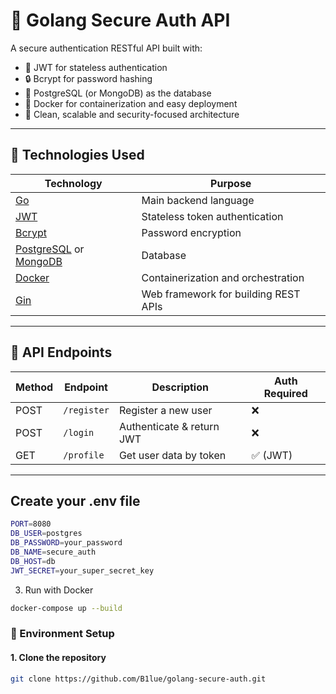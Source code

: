 # 🔐 Golang Secure Auth API

A secure authentication RESTful API built with:

- 🔑 JWT for stateless authentication
- 🔒 Bcrypt for password hashing
- 🐘 PostgreSQL (or MongoDB) as the database
- 🐳 Docker for containerization and easy deployment
- 🧼 Clean, scalable and security-focused architecture

---

## 🚀 Technologies Used

| Technology     | Purpose                                |
|----------------|-----------------------------------------|
| [Go](https://golang.org) | Main backend language              |
| [JWT](https://jwt.io)   | Stateless token authentication     |
| [Bcrypt](https://pkg.go.dev/golang.org/x/crypto/bcrypt) | Password encryption |
| [PostgreSQL](https://www.postgresql.org/) or [MongoDB](https://www.mongodb.com/) | Database |
| [Docker](https://www.docker.com/) | Containerization and orchestration |
| [Gin](https://github.com/gin-gonic/gin) | Web framework for building REST APIs |

---

## 🧪 API Endpoints

| Method | Endpoint     | Description                  | Auth Required |
|--------|--------------|------------------------------|----------------|
| POST   | `/register`  | Register a new user          | ❌              |
| POST   | `/login`     | Authenticate & return JWT    | ❌              |
| GET    | `/profile`   | Get user data by token       | ✅ (JWT)        |

---

## Create your .env file
```bash
PORT=8080
DB_USER=postgres
DB_PASSWORD=your_password
DB_NAME=secure_auth
DB_HOST=db
JWT_SECRET=your_super_secret_key
```

3. Run with Docker
```bash
docker-compose up --build
```
### 🔧 Environment Setup

#### 1. Clone the repository

```bash
git clone https://github.com/B1lue/golang-secure-auth.git



